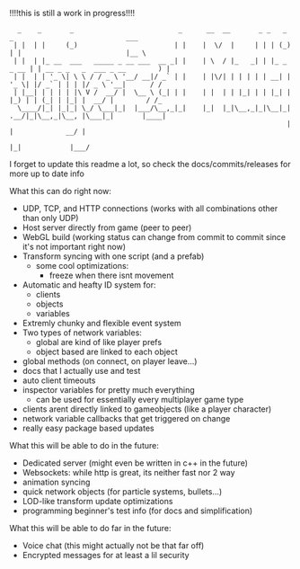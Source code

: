 !!!!this is still a work in progress!!!!

```
  _    _       _                          _      __  __       _ _   _       _                            ___  
 | |  | |     (_)                        | |    |  \/  |     | | | (_)     | |                          |__ \ 
 | |  | |_ __  ___   _____ _ __ ___  __ _| |    | \  / |_   _| | |_ _ _ __ | | __ _ _   _  ___ _ __        ) |
 | |  | | '_ \| \ \ / / _ \ '__/ __|/ _` | |    | |\/| | | | | | __| | '_ \| |/ _` | | | |/ _ \ '__|      / / 
 | |__| | | | | |\ V /  __/ |  \__ \ (_| | |    | |  | | |_| | | |_| | |_) | | (_| | |_| |  __/ |        / /_ 
  \____/|_| |_|_| \_/ \___|_|  |___/\__,_|_|    |_|  |_|\__,_|_|\__|_| .__/|_|\__,_|\__, |\___|_|       |____|
                                                                     | |             __/ |                    
                                                                     |_|            |___/                     
```

I forget to update this readme a lot, so check the docs/commits/releases for more up to date info

What this can do right now:
- UDP, TCP, and HTTP connections (works with all combinations other than only UDP)
- Host server directly from game (peer to peer)
- WebGL build (working status can change from commit to commit since it's not important right now)
- Transform syncing with one script (and a prefab)
  - some cool optimizations:
      - freeze when there isnt movement
- Automatic and heafty ID system for:
  - clients
  - objects
  - variables
- Extremly chunky and flexible event system
- Two types of network variables:
  - global are kind of like player prefs
  - object based are linked to each object
- global methods (on connect, on player leave...)
- docs that I actually use and test
- auto client timeouts
- inspector variables for pretty much everything
  - can be used for essentially every multiplayer game type
- clients arent directly linked to gameobjects (like a player character)
- network variable callbacks that get triggered on change
- really easy package based updates
  

What this will be able to do in the future:
- Dedicated server (might even be written in c++ in the future)
- Websockets: while http is great, its neither fast nor 2 way
- animation syncing
- quick network objects (for particle systems, bullets...)
- LOD-like transform update optimizations
- programming beginner's test info (for docs and simplification)

What this will be able to do far in the future:
- Voice chat (this might actually not be that far off)
- Encrypted messages for at least a lil security
